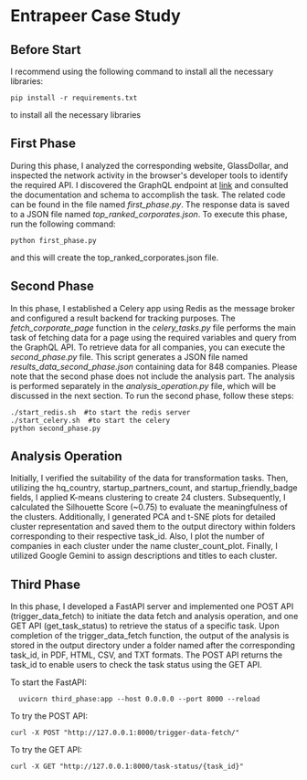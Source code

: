 # Entrapeer Case Study
## Before Start
I recommend using the following command to install all the necessary libraries:

    pip install -r requirements.txt

to install all the necessary libraries

## First Phase
During this phase, I analyzed the corresponding website, GlassDollar, and inspected the network activity in the browser's developer tools to identify the required API. I discovered the GraphQL endpoint at [link](https://ranking.glassdollar.com/graphql)  and consulted the documentation and schema to accomplish the task. The related code can be found in the file named _first_phase.py_. The response data is saved to a JSON file named _top_ranked_corporates.json_. To execute this phase, run the following command:

    python first_phase.py
and this will create the top_ranked_corporates.json file.

## Second Phase
In this phase, I established a Celery app using Redis as the message broker and configured a result backend for tracking purposes. The _fetch_corporate_page_ function in the _celery_tasks.py_ file performs the main task of fetching data for a page using the required variables and query from the GraphQL API. To retrieve data for all companies, you can execute the _second_phase.py_ file. This script generates a JSON file named _results_data_second_phase.json_ containing data for 848 companies. Please note that the second phase does not include the analysis part. The analysis is performed separately in the _analysis_operation.py_ file, which will be discussed in the next section. To run the second phase, follow these steps:

    ./start_redis.sh  #to start the redis server
    ./start_celery.sh  #to start the celery
    python second_phase.py

## Analysis Operation
Initially, I verified the suitability of the data for transformation tasks. Then, utilizing the hq_country, startup_partners_count, and startup_friendly_badge fields, I applied K-means clustering to create 24 clusters. Subsequently, I calculated the Silhouette Score (~0.75) to evaluate the meaningfulness of the clusters. Additionally, I generated PCA and t-SNE plots for detailed cluster representation and saved them to the output directory within folders corresponding to their respective task_id. Also, I plot the number of companies in each cluster under the name cluster_count_plot. Finally, I utilized Google Gemini to assign descriptions and titles to each cluster.

## Third Phase
In this phase, I developed a FastAPI server and implemented one POST API (trigger_data_fetch) to initiate the data fetch and analysis operation, and one GET API (get_task_status) to retrieve the status of a specific task. Upon completion of the trigger_data_fetch function, the output of the analysis is stored in the output directory under a folder named after the corresponding task_id, in PDF, HTML, CSV, and TXT formats. The POST API returns the task_id to enable users to check the task status using the GET API.

To start the FastAPI:
      
      uvicorn third_phase:app --host 0.0.0.0 --port 8000 --reload
To try the POST API:

    curl -X POST "http://127.0.0.1:8000/trigger-data-fetch/"

To try the GET API:

    curl -X GET "http://127.0.0.1:8000/task-status/{task_id}"

